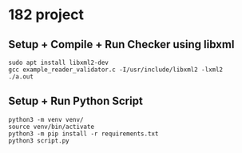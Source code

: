 # 182 project

## Setup + Compile + Run Checker using libxml

```
sudo apt install libxml2-dev
gcc example_reader_validator.c -I/usr/include/libxml2 -lxml2
./a.out
```

## Setup + Run Python Script

```
python3 -m venv venv/
source venv/bin/activate
python3 -m pip install -r requirements.txt
python3 script.py
```